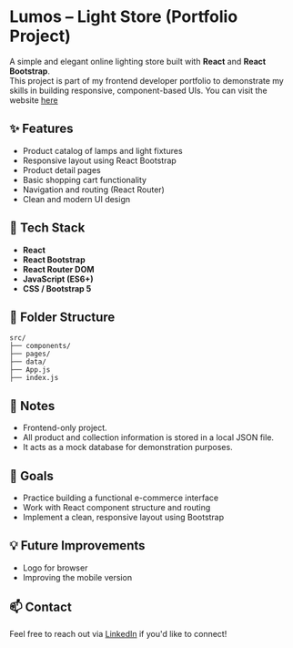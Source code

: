 # Lumos – Light Store (Portfolio Project)

A simple and elegant online lighting store built with **React** and **React Bootstrap**.  
This project is part of my frontend developer portfolio to demonstrate my skills in building responsive, component-based UIs.
You can visit the website [here](https://lumos-shop.onrender.com)

## ✨ Features

- Product catalog of lamps and light fixtures
- Responsive layout using React Bootstrap
- Product detail pages
- Basic shopping cart functionality
- Navigation and routing (React Router)
- Clean and modern UI design

## 🔧 Tech Stack

- **React**
- **React Bootstrap**
- **React Router DOM**
- **JavaScript (ES6+)**
- **CSS / Bootstrap 5**

## 📁 Folder Structure
```
src/
├── components/
├── pages/
├── data/
├── App.js
├── index.js
```

## 📝 Notes

- Frontend-only project.
- All product and collection information is stored in a local JSON file.
- It acts as a mock database for demonstration purposes.

## 📌 Goals

- Practice building a functional e-commerce interface
- Work with React component structure and routing
- Implement a clean, responsive layout using Bootstrap

## 💡 Future Improvements

- Logo for browser
- Improving the mobile version

## 📫 Contact

Feel free to reach out via [LinkedIn](www.linkedin.com/in/yevheniia-lukianchykova) if you'd like to connect!
